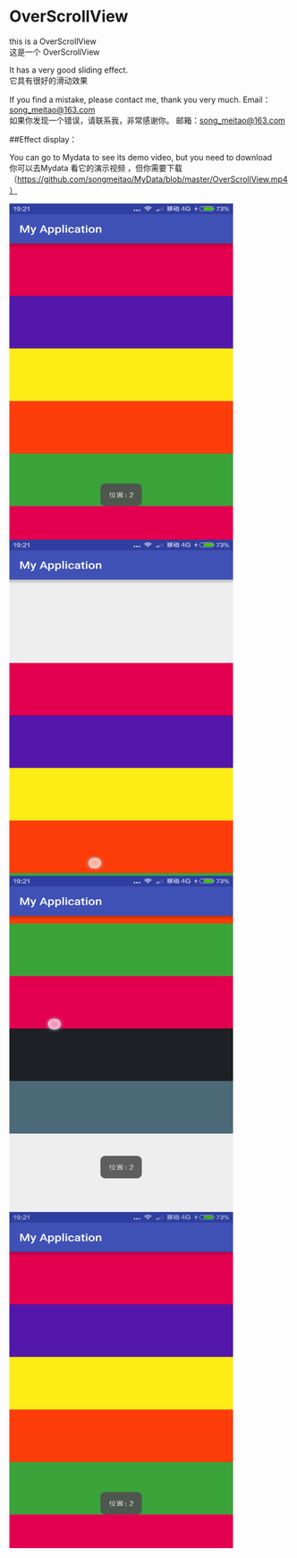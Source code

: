 # OverScrollView

this is a OverScrollView  
这是一个 OverScrollView


It has a very good sliding effect.  
它具有很好的滑动效果


If you find a mistake, please contact me, thank you very much.    Email：song_meitao@163.com  
如果你发现一个错误，请联系我，非常感谢你。                      邮箱：song_meitao@163.com  

##Effect display：

You can go to Mydata to see its demo video, but you need to download  
你可以去Mydata 看它的演示视频 ，但你需要下载 （https://github.com/songmeitao/MyData/blob/master/OverScrollView.mp4）

<img src="https://github.com/songmeitao/MyData/blob/master/data/OverScrollView/OverScrollView01.png" width = "400" height = "600" alt="图片名称" align=center />
<img src="https://github.com/songmeitao/MyData/blob/master/data/OverScrollView/OverScrollView02.png" width = "400" height = "600" alt="图片名称" align=center />
<img src="https://github.com/songmeitao/MyData/blob/master/data/OverScrollView/OverScrollView03.png" width = "400" height = "600" alt="图片名称" align=center />
<img src="https://github.com/songmeitao/MyData/blob/master/data/OverScrollView/OverScrollView04.png" width = "400" height = "600" alt="图片名称" align=center />






